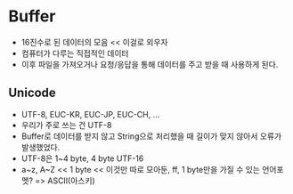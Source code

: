 # Buffer

- 16진수로 된 데이터의 모음 << 이걸로 외우자
- 컴퓨터가 다루는 직접적인 데이터
- 이후 파일을 가져오거나 요청/응답을 통해 데이터를 주고 받을 때 사용하게 된다.

## Unicode

- UTF-8, EUC-KR, EUC-JP, EUC-CH, ...
- 우리가 주로 쓰는 건 UTF-8
- Buffer로 데이터를 받지 않고 String으로 처리했을 때 길이가 맞지 않아서 오류가 발생했었다.
- UTF-8은 1~4 byte, 4 byte UTF-16
- a~z, A~Z << 1 byte << 이것만 따로 모아둔, ff, 1 byte만을 가질 수 있는 언어포멧? => ASCII(아스키)
